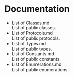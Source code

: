 # Documentation

* List of Classes.md  
List of public classes.
* List of Protocols.md  
List of public protocols.
* List of Types.md  
List of public types.
* List of Constants.md  
List of public constants.
* List of Enumerations.md  
List of public enumerations.
